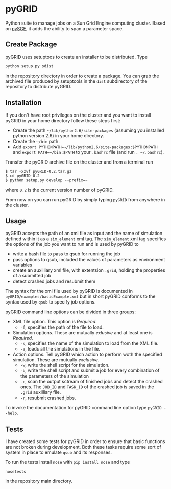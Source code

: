 pyGRID
======

Python suite to manage jobs on a Sun Grid Engine computing cluster. Based on [pySGE](https://github.com/jiahao/PySGE), it adds the ability to span a parameter space.

Create Package
---------------------

pyGRID uses setuptoos to create an installer to be distributed. Type
```
python setup.py sdist
```
in the repository directory in order to create a package. You can grab the archived file produced by setuptools in the `dist` subdirectory of the repository to distribute pyGRID.

Installation
---------------

If you don't have root privileges on the cluster and you want to install pyGRID in your home directory follow these steps first:
* Create the path `~/lib/python2.6/site-packages` (assuming you installed python version 2.6) in your home directory.
* Create the `~/bin` path.
* Add `export PYTHONPATH=~/lib/python2.6/site-packages:$PYTHONPATH` and `export PATH=~/bin:$PATH` to your `.bashrc` file (and run `. ~/.bashrc`).

Transfer the pyGRID archive file on the cluster and from a terminal run
```
$ tar -xzvf pyGRID-0.2.tar.gz
$ cd pyGRID-0.2
$ python setup.py develop --prefix=~
```
where `0.2` is the current version number of pyGRID.

From now on you can run pyGRID by simply typing `pyGRID` from anywhere in the cluster.

Usage
-----

pyGRID accepts the path of an xml file as input and the name of simulation defined within it as a `sim_element` xml tag. The `sim_element` xml tag specifies the options of the job you want to run and is used by pyGRID to 
* write a bash file to pass to qsub for running the job
* pass options to qsub, included the values of parameters as environment variables
* create an auxilliary xml file, with extentsion `.grid`, holding the properties of a submitted job
* detect crashed jobs and resubmit them

The syntax for the xml file used by pyGRID is documented in `pyGRID/examples/basicExample.xml` but in short pyGRID conforms to the syntax used by `qsub` to specify job options.

pyGRID command line options can be divided in three groups:
* XML file option. This option is *Required*.
    * `-f`, specifies the path of the file to load.
* Simulation options. These are mutually *exlusive* and at least one is *Required*.
    * `-s`, specifies the name of the simulation to load from the XML file.
    * `-a`, loads all the simulations in the file.
* Action options. Tell pyGRID which action to perform woth the specified simulation. These are mutually *exclusive*.
    * `-w`, write the shell script for the simulation. 
    * `-b`, write the shell script and submit a job for every combination of the parameters of the simulation
    * `-c`, scan the output sctream of finished jobs and detect the crashed ones. The `JOB_ID` and `TASK_ID` of the crashed job is saved in the `.grid` auxilliary file.    
    * `-r`, resubmit crashed jobs.
    
To invoke the documentation for pyGRID command line option type `pyGRID --help`. 

Tests
-----

I have created some tests for pyGRID in order to ensure that basic functions are not broken during development.
Both these tasks require some sort of system in place to emulate `qsub` and its responses.

To run the tests install `nose` with `pip install nose` and type
```
nosetests
```
in the repository main directory.

